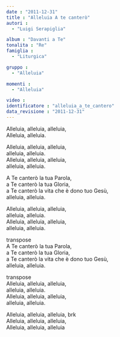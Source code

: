 ```yaml
---
date : "2011-12-31"
title : "Alleluia A te canterò"
autori : 
  - "Luigi Serapiglia"

album : "Davanti a Te"
tonalita : "Re"
famiglia : 
  - "Liturgica"

gruppo : 
  - "Alleluia"

momenti : 
  - "Alleluia"

video : 
identificatore : "alleluia_a_te_cantero"
data_revisione : "2011-12-31"
---
```

  
  
  
  
  
  
  
  
  
Alleluia,  alleluia,  alleluia,   
Alleluia,  alleluia.   
  
  
Alleluia, alleluia, alleluia,  
alleluia, alleluia.   
Alleluia, alleluia, alleluia,  
alleluia, alleluia.   
  
  
A Te canterò la tua Parola,   
a Te canterò la tua Gloria,   
a Te canterò la vita che è dono tuo Gesù,  
alleluia, alleluia.   
  
  
Alleluia, alleluia, alleluia,  
alleluia, alleluia.   
Alleluia, alleluia, alleluia,  
alleluia, alleluia.   
  
  
transpose  
A Te canterò la tua Parola,   
a Te canterò la tua Gloria,   
a Te canterò la vita che è dono tuo Gesù,  
alleluia, alleluia.   
  
  
  
transpose  
Alleluia, alleluia, alleluia,  
alleluia, alleluia.   
Alleluia, alleluia, alleluia,  
alleluia, alleluia.   
  
  
  
  
Alleluia,  alleluia,  alleluia, brk      
Alleluia,        alleluia,  alleluia,  
Alleluia, alleluia,   alleluia  
  
  
  
